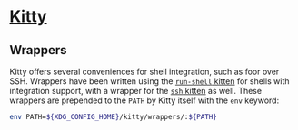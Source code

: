 # [Kitty](https://sw.kovidgoyal.net/kitty/)
## Wrappers
Kitty offers several conveniences for shell integration, such as foor over SSH. Wrappers have been written using the [`run-shell` kitten](https://sw.kovidgoyal.net/kitty/shell-integration/#using-shell-integration-in-sub-shells-containers-etc) for shells with integration support, with a wrapper for the [`ssh` kitten](https://sw.kovidgoyal.net/kitty/kittens/ssh/) as well. These wrappers are prepended to the `PATH` by Kitty itself with the `env` keyword:
```sh
env PATH=${XDG_CONFIG_HOME}/kitty/wrappers/:${PATH}
```
